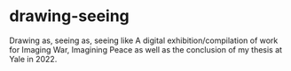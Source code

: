 # drawing-seeing
Drawing as, seeing as, seeing like
A digital exhibition/compilation of work for Imaging War, Imagining Peace as well as the conclusion of my thesis at Yale in 2022.
